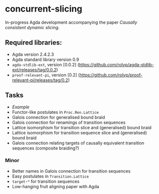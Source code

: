 # concurrent-slicing

In-progress Agda development accompanying the paper _Causally consistent
dynamic slicing_.

## Required libraries:

* Agda version 2.4.2.3
* Agda standard library version 0.9
* `agda-stdlib-ext`, version [0.0.2] (https://github.com/rolyp/agda-stdlib-ext/releases/tag/0.0.2)
* `proof-relevant-pi`, version [0.2] (https://github.com/rolyp/proof-relevant-pi/releases/tag/0.2)

## Tasks

* _Example_
* Functor-like postulates in `Proc.Ren.Lattice`
* Galois connection for generalised bound braid
* Galois connection for renamings of transition sequences
* Lattice isomorphism for transition slice and (generalised) bound braid
* Lattice isomorphism for transition sequence slice and (generalised) bound braid
* Galois connection relating targets of causally equivalent transition
  sequences (composite braiding?)

### Minor

* Better names in Galois connection for transition sequences
* Easy postulates in `Transition.Lattice`
* `target⋆ᴹ` for transition sequences
* Low-hanging fruit aligning paper with Agda
